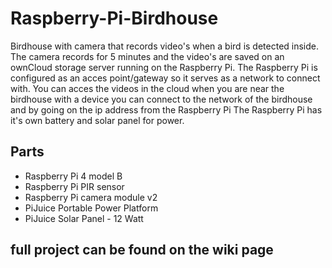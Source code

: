 # Raspberry-Pi-Birdhouse
Birdhouse with camera that records video's when a bird is detected inside.
The camera records for 5 minutes and the video's are saved on an ownCloud storage server running on the Raspberry Pi.
The Raspberry Pi is configured as an acces point/gateway so it serves as a network to connect with.
You can acces the videos in the cloud when you are near the birdhouse with a device you can connect to the network of the birdhouse and by going on the ip address from the Raspberry Pi 
The Raspberry Pi has it's own battery and solar panel for power.

## Parts
- Raspberry Pi 4 model B
- Raspberry Pi PIR sensor
- Raspberry Pi camera module v2
- PiJuice Portable Power Platform 
- PiJuice Solar Panel - 12 Watt

## full project can be found on the wiki page
